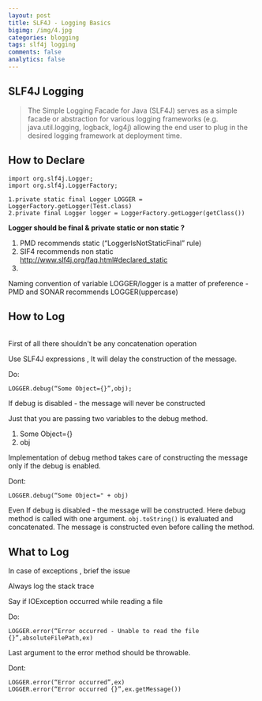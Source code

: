 ```yaml
---
layout: post
title: SLF4J - Logging Basics
bigimg: /img/4.jpg
categories: blogging
tags: slf4j logging
comments: false
analytics: false
---
```





## SLF4J Logging ##

> The Simple Logging Facade for Java (SLF4J) serves as a simple facade or abstraction for various logging frameworks (e.g. java.util.logging,
> logback, log4j) allowing the end user to plug in the desired logging
> framework at deployment time.

How to Declare
--------------

    import org.slf4j.Logger;
    import org.slf4j.LoggerFactory;
    
    1.private static final Logger LOGGER = LoggerFactory.getLogger(Test.class)
    2.private final Logger logger = LoggerFactory.getLogger(getClass())


**Logger should be final & private 
static or non static ?**

 1. PMD recommends static  (“LoggerIsNotStaticFinal” rule)
 2. SIF4 recommends non static http://www.slf4j.org/faq.html#declared_static
 3. 
Naming convention of variable LOGGER/logger is a matter of preference - PMD and SONAR recommends LOGGER(uppercase)

How to Log
----------
<br>
First of all there shouldn't be any concatenation operation


Use SLF4J expressions , It will delay the construction of the message.

Do:

    LOGGER.debug(“Some Object={}”,obj);

If debug is disabled  - the message will never be constructed


Just that you are passing two variables to the debug method.


1. Some Object={}
2. obj


Implementation of debug method takes care of constructing the message only if the debug is enabled.

Dont:

    LOGGER.debug(“Some Object=" + obj)

Even If debug is disabled  - the message will be constructed.
Here debug method is called with one argument.
`obj.toString()` is evaluated and concatenated.
The message is constructed even before calling the method.


What to Log
-----------

In case of exceptions , brief the issue


Always log the stack trace


Say if IOException occurred while reading a file

Do:

    LOGGER.error(“Error occurred - Unable to read the file {}”,absoluteFilePath,ex)

Last argument to the error method should be throwable.

Dont:

    LOGGER.error(“Error occurred”,ex)
    LOGGER.error(“Error occurred {}”,ex.getMessage())
